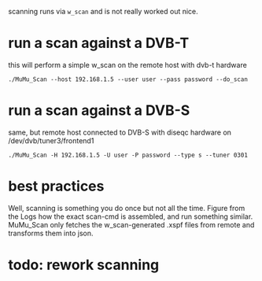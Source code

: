 scanning runs via `w_scan` and is not really worked out nice.

# run a scan against a DVB-T
this will perform a simple w_scan on the remote host with dvb-t hardware
```
./MuMu_Scan --host 192.168.1.5 --user user --pass password --do_scan
```
# run a scan against a DVB-S
same, but remote host connected to DVB-S with diseqc hardware on /dev/dvb/tuner3/frontend1
```
./MuMu_Scan -H 192.168.1.5 -U user -P password --type s --tuner 0301
```

# best practices
Well, scanning is something you do once but not all the time. Figure from the Logs how the exact scan-cmd is assembled, and run something similar.
MuMu_Scan only fetches the w_scan-generated .xspf files from remote and transforms them into json.
# todo: rework scanning